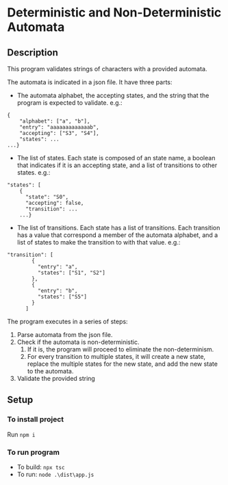# Deterministic and Non-Deterministic Automata

## Description

This program validates strings of characters with a provided automata.

The automata is indicated in a json file. It have three parts:

 - The automata alphabet, the accepting states, and the string that the program is expected to validate. e.g.:
 
```
{
	"alphabet": ["a", "b"],
	"entry": "aaaaaaaaaaaaab",
	"accepting": ["S3", "S4"],
	"states": ...
...}
```
 - The list of states. Each state is composed of an state name, a boolean that indicates if it is an accepting state, and a list of transitions to other states. e.g.:
 
```
"states": [
    {
      "state": "S0",
      "accepting": false,
      "transition": ...
    ...}
```

 - The list of transitions. Each state has a list of transitions. Each transition has a value that correspond a member of the automata alphabet, and a list of states to make the transition to with that value. e.g.:
 
```
"transition": [
        {
          "entry": "a",
          "states": ["S1", "S2"]
        },
        {
          "entry": "b",
          "states": ["S5"]
        }
      ]
```

The program executes in a series of steps:

1. Parse automata from the json file.
2. Check if the automata is non-deterministic.
	1. If it is, the program will proceed to eliminate the non-determinism.
	2. For every transition to multiple states, it will create a new state, replace the multiple states for the new state, and add the new state to the automata.
3. Validate the provided string

## Setup

### To install project

Run `npm i`

### To run program

 - To build: `npx tsc`
 - To run: `node .\dist\app.js`